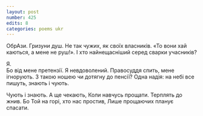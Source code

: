 ```yaml
---
layout: post
number: 425
edits: 8
categories: poems ukr
---
```


ОбрАзи. Гризуни душ.
Не так чужих, як своїх власників.
«То вони хай каються, а мене не руш!».
І хто найнещасніший серед сварки учасників?

Я.  
Бо від мене претензії.
Я невдоволений.
Правосуддя спить, мене ігнорують.
З такою ношею чи дотягну до пенсії?
Одна надія: на небі все пишуть, знають і чують.

Чують і знають. 
А ще чекають,
Коли навчусь прощати. 
Терплять до жнив.
Бо Той на горі, хто нас простив,
Лише прощаючих планує спасати.
